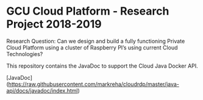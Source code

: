 
# GCU Cloud Platform - Research Project 2018-2019

Research Question: Can we design and build a fully functioning Private Cloud Platform using a cluster of Raspberry PI’s using current Cloud Technologies?

This repository contains the JavaDoc to support the Cloud Java Docker API.

[JavaDoc] (https://raw.githubusercontent.com/markreha/cloudrdp/master/java-api/docs/javadoc/index.html)

